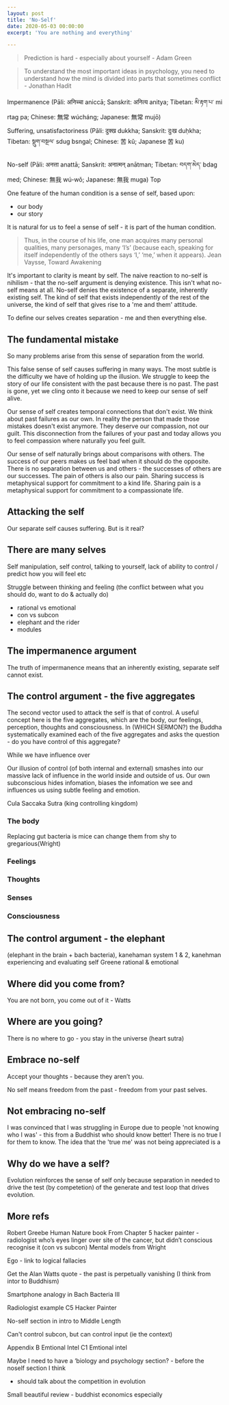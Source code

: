 ```yaml
---
layout: post
title: 'No-Self'
date: 2020-05-03 00:00:00
excerpt: 'You are nothing and everything'

---
```


> Prediction is hard - especially about yourself - Adam Green

> To understand the most important ideas in psychology, you need to understand how the mind is divided into parts that sometimes conflict - Jonathan Hadit

Impermanence (Pāli: अनिच्चा aniccā; Sanskrit: अनित्य anitya; Tibetan: མི་རྟག་པ་ mi rtag pa; Chinese: 無常 wúcháng; Japanese: 無常 mujō)

Suffering, unsatisfactoriness (Pāli: दुक्ख dukkha; Sanskrit: दुःख duḥkha; Tibetan: སྡུག་བསྔལ་ sdug bsngal; Chinese: 苦 kǔ; Japanese 苦 ku)

No-self (Pāli: अनत्ता anattā; Sanskrit: अनात्मन् anātman; Tibetan: བདག་མེད་ bdag med; Chinese: 無我 wú-wǒ; Japanese: 無我 muga)
Top

One feature of the human condition is a sense of self, based upon:
- our body
- our story

It is natural for us to feel a sense of self - it is part of the human condition.

> Thus, in the course of his life, one man acquires many personal qualities, many personages, many ‘I’s’ (because each, speaking for itself independently of the others says ‘I,’ ‘me,’ when it appears). Jean Vaysse, Toward Awakening

It's important to clarity is meant by self.  The naive reaction to no-self is nihilism - that the no-self argument is denying existence.  This isn't what no-self means at all.  No-self denies the existence of a separate, inherently existing self.  The kind of self that exists independently of the rest of the universe, the kind of self that gives rise to a 'me and them' attitude.

To define our selves creates separation - me and then everything else.

## The fundamental mistake

So many problems arise from this sense of separation from the world.

This false sense of self causes suffering in many ways.  The most subtle is the difficulty we have of holding up the illusion.  We struggle to keep the story of our life consistent with the past because there is no past.  The past is gone, yet we cling onto it because we need to keep our sense of self alive.

Our sense of self creates temporal connections that don't exist.  We think about past failures as our own.  In reality the person that made those mistakes doesn't exist anymore.  They deserve our compassion, not our guilt.  This disconnection from the failures of your past and today allows you to feel compassion where naturally you feel guilt.

Our sense of self naturally brings about comparisons with others.  The success of our peers makes us feel bad when it should do the opposite.  There is no separation between us and others - the successes of others are our successes.  The pain of others is also our pain. Sharing success is metaphysical support for commitment to a kind life. Sharing pain is a metaphysical support for commitment to a compassionate life.

## Attacking the self

Our separate self causes suffering.  But is it real?


## There are many selves

Self manipulation, self control, talking to yourself, lack of ability to control / predict how you will feel etc

Struggle between thinking and feeling (the conflict between what you should do, want to do & actually do)
- rational vs emotional
- con vs subcon
- elephant and the rider
- modules

## The impermanence argument

The truth of impermanence means that an inherently existing, separate self cannot exist.

## The control argument - the five aggregates

The second vector used to attack the self is that of control.  A useful concept here is the five aggregates, which are the body, our feelings, perception, thoughts and consciousness.  In (WHICH SERMON?) the Buddha systematically examined each of the five aggregates and asks the question - do you have control of this aggregate?

While we have influence over 

Our illusion of control (of both internal and external) smashes into our massive lack of influence in the world inside and outside of us.  Our own subconscious hides infomation, biases the infomation we see and influences us using subtle feeling and emotion.

Cula Saccaka Sutra (king controlling kingdom)

### The body

Replacing gut bacteria is mice can change them from shy to gregarious(Wright)

### Feelings

### Thoughts

### Senses

### Consciousness

## The control argument - the elephant

(elephant in the brain + bach bacteria), kanehaman system 1 & 2, kanehman experiencing and evaluating self  Greene rational & emotional

## Where did you come from?

You are not born, you come out of it - Watts

## Where are you going?

There is no where to go - you stay in the universe (heart sutra)

## Embrace no-self

Accept your thoughts - because they aren’t you.

No self means freedom from the past - freedom from your past selves.

## Not embracing no-self

I was convinced that I was struggling in Europe due to people 'not knowing who I was' - this from a Buddhist who should know better!  There is no true I for them to know.  The idea that the 'true me' was not being appreciated is a 

## Why do we have a self?

Evolution reinforces the sense of self only because separation in needed to drive the test (by competetion) of the generate and test loop that drives evolution.

## More refs

Robert Greebe Human Nature book
From Chapter 5 hacker painter - radiologist who’s eyes linger over site of the cancer, but didn’t conscious recognise it (con vs subcon)
Mental models from Wright

Ego - link to logical fallacies

Get the Alan Watts quote - the past is perpetually vanishing (I think from intor to Buddhism)


Smartphone analogy in Bach Bacteria III

Radiologist example C5 Hacker Painter

No-self section in intro to Middle Length

Can't control subcon, but can control input (ie the context)

Appendix B Emtional Intel
C1 Emtional intel

Maybe I need to have a ‘biology and psychology section? - before the noself section I think
- should talk about the competition in evolution

Small beautiful review - buddhist economics especially


